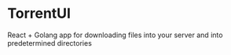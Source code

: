 # TorrentUI
React + Golang app for downloading files into your server and into predetermined directories
